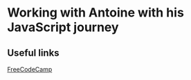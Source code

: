 # Working with Antoine with his JavaScript journey
## Useful links
[FreeCodeCamp](https://learn.freecodecamp.org/)
